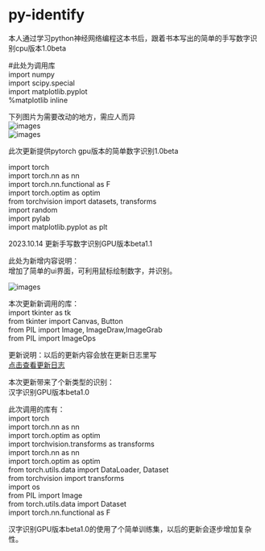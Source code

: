 # py-identify
本人通过学习python神经网络编程这本书后，跟着书本写出的简单的手写数字识别cpu版本1.0beta

#此处为调用库  
import numpy  
import scipy.special  
import matplotlib.pyplot  
%matplotlib inline  


下列图片为需要改动的地方，需应人而异  
![images](https://github.com/leiaoduosanyue/py-mnist-try-cpu/blob/main/pictures/test-mnist.png)  
![images](https://github.com/leiaoduosanyue/py-mnist-try-cpu/blob/main/pictures/test-mnist.png)


此次更新提供pytorch  gpu版本的简单数字识别1.0beta  
  
import torch  
import torch.nn as nn  
import torch.nn.functional as F  
import torch.optim as optim  
from torchvision import datasets, transforms  
import random  
import pylab  
import matplotlib.pyplot as plt  

  
2023.10.14 更新手写数字识别GPU版本beta1.1   

此处为新增内容说明：  
增加了简单的ui界面，可利用鼠标绘制数字，并识别。  

![images](https://github.com/leiaoduosanyue/py-mnist-try-cpu/blob/main/pictures/ui.png)

 本次更新新调用的库：  
import tkinter as tk  
from tkinter import Canvas, Button  
from PIL import Image, ImageDraw,ImageGrab  
from PIL import ImageOps    

更新说明：以后的更新内容会放在更新日志里写  
[点击查看更新日志](CHANGELOG.md)

本次更新带来了个新类型的识别：  
   汉字识别GPU版本beta1.0  

此次调用的库有：  
import torch  
import torch.nn as nn  
import torch.optim as optim  
import torchvision.transforms as transforms  
import torch.nn as nn  
import torch.optim as optim  
from torch.utils.data import DataLoader, Dataset  
from torchvision import transforms  
import os  
from PIL import Image  
from torch.utils.data import Dataset  
import torch.nn.functional as F   

汉字识别GPU版本beta1.0的使用了个简单训练集，以后的更新会逐步增加复杂性。  
